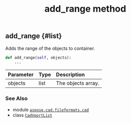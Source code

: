 ﻿---
title: add_range method
second_title: Aspose.CAD for Python via .NET API References
description: 
type: docs
weight: 20
url: /python-net/aspose.cad.fileformats.cad/cadvportlist/add_range/
is_root: false
---

## add_range {#list}

Adds the range of the objects to container.



```python
def add_range(self, objects):
    ...
```


| Parameter | Type | Description |
| :- | :- | :- |
| objects | list | The objects array. |



### See Also
* module [`aspose.cad.fileformats.cad`](../../)
* class [`CadVportList`](/cad/python-net/aspose.cad.fileformats.cad/cadvportlist)
